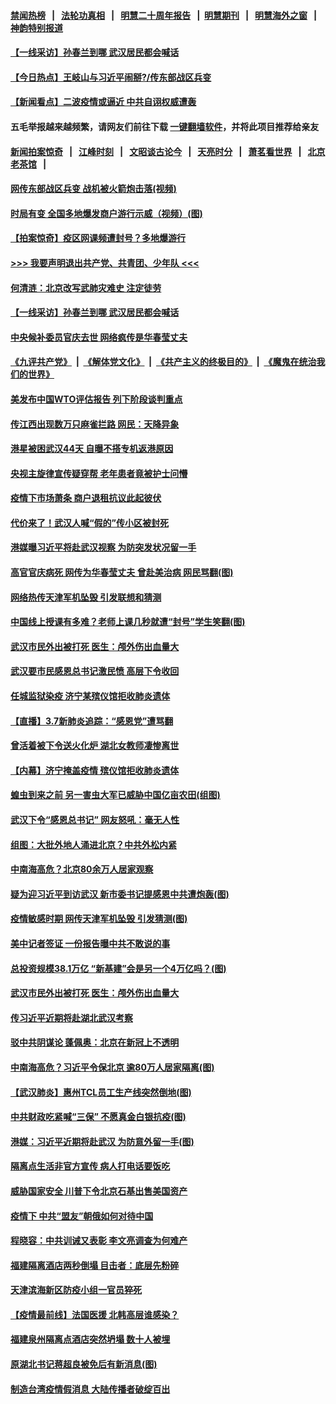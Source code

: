 #### [禁闻热榜](热点新闻.md?=0)  &nbsp;&nbsp;|&nbsp;&nbsp; [法轮功真相](https://github.com/gfw-breaker/truth/blob/master/README.md?=0) &nbsp;&nbsp;|&nbsp;&nbsp; [明慧二十周年报告](https://github.com/gfw-breaker/mh-reports/blob/master/README.md?=0) &nbsp;&nbsp;|&nbsp;&nbsp;[明慧期刊](https://github.com/gfw-breaker/mh-qikan) &nbsp;&nbsp;|&nbsp;&nbsp; [明慧海外之窗](https://github.com/gfw-breaker/mh-news/blob/master/README.md?=0) &nbsp;&nbsp;|&nbsp;&nbsp; [神韵特别报道](https://github.com/gfw-breaker/mh-news/blob/master/shenyun.md?=0)
#### [ 【一线采访】孙春兰到哪 武汉居民都会喊话](https://github.com/gfw-breaker/banned-news/blob/master/pages/nf4514/n11920952.md)
#### [ 【今日热点】王岐山与习近平闹掰?/传东部战区兵变](https://github.com/gfw-breaker/banned-news/blob/master/pages/prog204/a102794134.md)
#### [ 【新闻看点】二波疫情或逼近 中共自诩权威遭轰](https://github.com/gfw-breaker/banned-news/blob/master/pages/nsc413/n11920942.md)
#### 五毛举报越来越频繁，请网友们前往下载 [一键翻墙软件](https://github.com/gfw-breaker/ssr-accounts)，并将此项目推荐给亲友
#### [新闻拍案惊奇](https://github.com/gfw-breaker/banned-news/blob/master/pages/link4.md) &nbsp;&nbsp;|&nbsp;&nbsp; [江峰时刻](https://github.com/gfw-breaker/banned-news/blob/master/pages/link4.md) &nbsp;&nbsp;|&nbsp;&nbsp; [文昭谈古论今](https://github.com/gfw-breaker/banned-news/blob/master/pages/link4.md) &nbsp;&nbsp;|&nbsp;&nbsp; [天亮时分](https://github.com/gfw-breaker/banned-news/blob/master/pages/link4.md) &nbsp;&nbsp;|&nbsp;&nbsp; [萧茗看世界](https://github.com/gfw-breaker/banned-news/blob/master/pages/link4.md) &nbsp;&nbsp;|&nbsp;&nbsp; [北京老茶馆](https://github.com/gfw-breaker/banned-news/blob/master/pages/link4.md) &nbsp;&nbsp;|&nbsp;&nbsp; 
#### [ 网传东部战区兵变 战机被火箭炮击落(视频)](https://github.com/gfw-breaker/banned-news/blob/master/pages/prog204/a102793795.md)
#### [ 时局有变 全国多地爆发商户游行示威（视频）(图)](https://github.com/gfw-breaker/banned-news/blob/master/pages/p1/925415.md)
#### [ 【拍案惊奇】疫区网课频遭封号？多地爆游行](https://github.com/gfw-breaker/banned-news/blob/master/pages/nsc413/n11921679.md)
#### [>>> 我要声明退出共产党、共青团、少年队 <<<](https://github.com/begood0513/goodnews/blob/master/quit/letter.md) 
#### [ 何清涟：北京改写武肺灾难史 注定徒劳](https://github.com/gfw-breaker/banned-news/blob/master/pages/nf4514/n11920883.md)
#### [ 【一线采访】孙春兰到哪 武汉居民都会喊话](https://github.com/gfw-breaker/banned-news/blob/master/pages/nsc413/n11920952.md)
#### [ 中央候补委员官庆去世 网络疯传是华春莹丈夫](https://github.com/gfw-breaker/banned-news/blob/master/pages/nsc413/n11920481.md)
#### [《九评共产党》](https://github.com/begood0513/9ping.md/blob/master/README.md) &nbsp;|&nbsp; [《解体党文化》](../../../../jtdwh.md/blob/master/README.md)  &nbsp;|&nbsp; [《共产主义的终极目的》](../../../../gczydzjmd.md/blob/master/README.md) &nbsp;|&nbsp; [《魔鬼在统治我们的世界》](../../../../mgztzwmdsj.md/blob/master/README.md) 
#### [ 美发布中国WTO评估报告 列下阶段谈判重点](https://github.com/gfw-breaker/banned-news/blob/master/pages/nf4514/n11921572.md)
#### [ 传江西出现数万只麻雀拦路 网民：天降异象](https://github.com/gfw-breaker/banned-news/blob/master/pages/nsc413/n11922160.md)
#### [ 港星被困武汉44天 自曝不搭专机返港原因](https://github.com/gfw-breaker/banned-news/blob/master/pages/nsc413/n11920926.md)
#### [ 央视主旋律宣传疑穿帮 老年患者竟被护士问懵](https://github.com/gfw-breaker/banned-news/blob/master/pages/nsc413/n11921219.md)
#### [ 疫情下市场萧条 商户退租抗议此起彼伏](https://github.com/gfw-breaker/banned-news/blob/master/pages/nf4514/n11921021.md)
#### [ 代价来了！武汉人喊“假的”传小区被封死](https://github.com/gfw-breaker/banned-news/blob/master/pages/prog204/a102793882.md)
#### [ 港媒曝习近平将赴武汉视察 为防突发状况留一手](https://github.com/gfw-breaker/banned-news/blob/master/pages/prog1138/a102793165.md)
#### [ 高官官庆病死 网传为华春莹丈夫 曾赴美治病 网民骂翻(图)](https://github.com/gfw-breaker/banned-news/blob/master/pages/p2/925376.md)
#### [ 网络热传天津军机坠毁 引发联想和猜测](https://github.com/gfw-breaker/banned-news/blob/master/pages/nsc413/n11919716.md)
#### [ 中国线上授课有多难？老师上课几秒就遭“封号”学生笑翻(图)](https://github.com/gfw-breaker/banned-news/blob/master/pages/p1/925374.md)
#### [ 武汉市民外出被打死 医生：颅外伤出血量大](https://github.com/gfw-breaker/banned-news/blob/master/pages/nf4514/n11921303.md)
#### [ 武汉要市民感恩总书记激民愤 高层下令收回](https://github.com/gfw-breaker/banned-news/blob/master/pages/nsc413/n11923221.md)
#### [ 任城监狱染疫 济宁某殡仪馆拒收肺炎遗体](https://github.com/gfw-breaker/banned-news/blob/master/pages/nsc413/n11917871.md)
#### [ 【直播】3.7新肺炎追踪：“感恩党”遭骂翻](https://github.com/gfw-breaker/banned-news/blob/master/pages/nf4514/n11922690.md)
#### [ 曾活着被下令送火化炉 湖北女教师凄惨离世](https://github.com/gfw-breaker/banned-news/blob/master/pages/nf4514/n11917920.md)
#### [ 【内幕】济宁掩盖疫情 殡仪馆拒收肺炎遗体](https://github.com/gfw-breaker/banned-news/blob/master/pages/nf4514/n11917871.md)
#### [ 蝗虫到来之前 另一害虫大军已威胁中国亿亩农田(组图)](https://github.com/gfw-breaker/banned-news/blob/master/pages/p1/925396.md)
#### [ 武汉下令“感恩总书记” 网友怒吼：毫无人性](https://github.com/gfw-breaker/banned-news/blob/master/pages/prog204/a102794082.md)
#### [ 组图：大批外地人涌进北京？中共外松内紧](https://github.com/gfw-breaker/banned-news/blob/master/pages/nsc413/n11918025.md)
#### [ 中南海高危？北京80余万人居家观察](https://github.com/gfw-breaker/banned-news/blob/master/pages/prog1138/a102794177.md)
#### [ 疑为迎习近平到访武汉 新市委书记提感恩中共遭炮轰(图)](https://github.com/gfw-breaker/banned-news/blob/master/pages/p2/925438.md)
#### [ 疫情敏感时期 网传天津军机坠毁 引发猜测(图)](https://github.com/gfw-breaker/banned-news/blob/master/pages/p1/925349.md)
#### [ 美中记者签证 一份报告曝中共不敢说的事](https://github.com/gfw-breaker/banned-news/blob/master/pages/nf4514/n11923242.md)
#### [ 总投资规模38.1万亿 “新基建”会是另一个4万亿吗？(图)](https://github.com/gfw-breaker/banned-news/blob/master/pages/p5/925406.md)
#### [ 武汉市民外出被打死 医生：颅外伤出血量大](https://github.com/gfw-breaker/banned-news/blob/master/pages/nsc413/n11921303.md)
#### [ 传习近平近期将赴湖北武汉考察](https://github.com/gfw-breaker/banned-news/blob/master/pages/nsc413/n11918779.md)
#### [ 驳中共阴谋论 蓬佩奥：北京在新冠上不透明](https://github.com/gfw-breaker/banned-news/blob/master/pages/nf4514/n11920846.md)
#### [ 中南海高危？习近平令保北京 逾80万人居家隔离(图)](https://github.com/gfw-breaker/banned-news/blob/master/pages/p2/925413.md)
#### [ 【武汉肺炎】惠州TCL员工生产线突然倒地(图)](https://github.com/gfw-breaker/banned-news/blob/master/pages/p1/925458.md)
#### [ 中共财政吃紧喊“三保” 不愿真金白银抗疫(图)](https://github.com/gfw-breaker/banned-news/blob/master/pages/p5/925361.md)
#### [ 港媒：习近平近期将赴武汉 为防意外留一手(图)](https://github.com/gfw-breaker/banned-news/blob/master/pages/p2/925323.md)
#### [ 隔离点生活非官方宣传 病人打电话要饭吃](https://github.com/gfw-breaker/banned-news/blob/master/pages/nsc413/n11921264.md)
#### [ 威胁国家安全 川普下令北京石基出售美国资产](https://github.com/gfw-breaker/banned-news/blob/master/pages/nsc413/n11921036.md)
#### [ 疫情下 中共“盟友”朝俄如何对待中国](https://github.com/gfw-breaker/banned-news/blob/master/pages/nf4514/n11921717.md)
#### [ 程晓容：中共训诫又表彰 李文亮调查为何难产](https://github.com/gfw-breaker/banned-news/blob/master/pages/nf4514/n11919652.md)
#### [ 福建隔离酒店两秒倒塌 目击者：底层先粉碎](https://github.com/gfw-breaker/banned-news/blob/master/pages/nsc413/n11923398.md)
#### [ 天津滨海新区防疫小组一官员猝死](https://github.com/gfw-breaker/banned-news/blob/master/pages/nsc413/n11921205.md)
#### [ 【疫情最前线】法国医援 北韩高层谁感染？](https://github.com/gfw-breaker/banned-news/blob/master/pages/nsc413/n11920850.md)
#### [ 福建泉州隔离点酒店突然坍塌 数十人被埋](https://github.com/gfw-breaker/banned-news/blob/master/pages/nf4514/n11922826.md)
#### [ 原湖北书记蒋超良被免后有新消息(图)](https://github.com/gfw-breaker/banned-news/blob/master/pages/p2/925291.md)
#### [ 制造台湾疫情假消息 大陆传播者破绽百出](https://github.com/gfw-breaker/banned-news/blob/master/pages/nsc413/n11921050.md)
